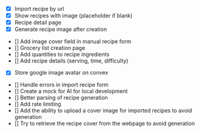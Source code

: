 - [X] Import recipe by url
- [X] Show recipes with image (placeholder if blank)
- [X] Recipe detail page
- [X] Generate recipe image after creation
- [] Add image cover field in manual recipe form
- [] Grocery list creation page
- [] Add quantities to recipe ingredients
- [] Add recipe details (serving, time, difficulty)
- [X] Store google image avatar on convex
- [] Handle errors in import recipe form
- [] Create a mock for AI for local development
- [] Better parsing of recipe generation
- [] Add rate limiting
- [] Add the ability to upload a cover image for imported recipes to avoid generation
- [] Try to retrieve the recipe cover from the webpage to avoid generation
